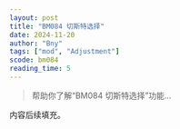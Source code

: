 ```yaml
---
layout: post
title: "BM084 切斯特选择"
date: 2024-11-20
author: "Bny"
tags: ["mod", "Adjustment"]
scode: bm084
reading_time: 5
---
```


> 帮助你了解“BM084 切斯特选择”功能...

内容后续填充。
